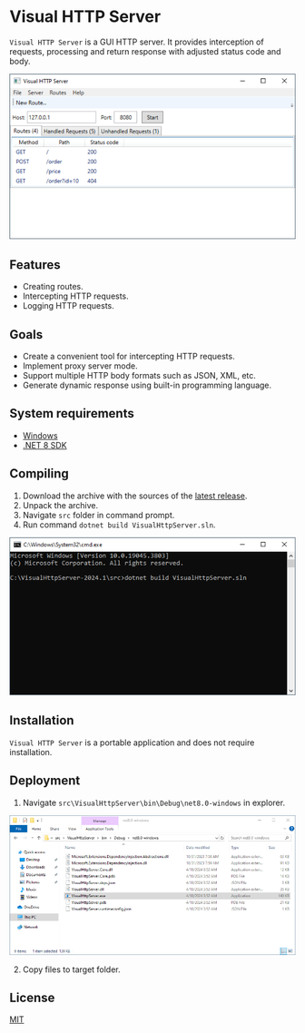 # Visual HTTP Server

`Visual HTTP Server` is a GUI HTTP server. It provides interception of requests, processing and return response with adjusted status code and body.

![Main Window](https://raw.githubusercontent.com/pogrebnikov/VisualHttpServer/master/doc/main-window-routes.png)

## Features

- Creating routes.
- Intercepting HTTP requests.
- Logging HTTP requests.

## Goals

- Create a convenient tool for intercepting HTTP requests.
- Implement proxy server mode.
- Support multiple HTTP body formats such as JSON, XML, etc.
- Generate dynamic response using built-in programming language.

## System requirements

- [Windows](https://github.com/dotnet/core/blob/main/release-notes/8.0/supported-os.md#windows)
- [.NET 8 SDK](https://dotnet.microsoft.com/en-us/download/dotnet/8.0)

## Compiling

1. Download the archive with the sources of the [latest release](https://github.com/pogrebnikov/VisualHttpServer/releases).
2. Unpack the archive.
3. Navigate `src` folder in command prompt.
4. Run command `dotnet build VisualHttpServer.sln`.

![Build command](https://raw.githubusercontent.com/pogrebnikov/VisualHttpServer/develop/doc/build-command.png)

## Installation

`Visual HTTP Server` is a portable application and does not require installation.

## Deployment

1. Navigate `src\VisualHttpServer\bin\Debug\net8.0-windows` in explorer.

![Output folder](https://raw.githubusercontent.com/pogrebnikov/VisualHttpServer/develop/doc/build-output.png)

2. Copy files to target folder.

## License

[MIT](https://raw.githubusercontent.com/pogrebnikov/VisualHttpServer/master/LICENSE.txt)
